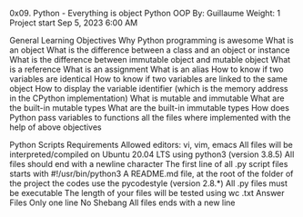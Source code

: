 0x09. Python - Everything is object
Python OOP
By: Guillaume
Weight: 1
Project start Sep 5, 2023 6:00 AM

General Learning Objectives
Why Python programming is awesome
What is an object
What is the difference between a class and an object or instance
What is the difference between immutable object and mutable object
What is a reference
What is an assignment
What is an alias
How to know if two variables are identical
How to know if two variables are linked to the same object
How to display the variable identifier (which is the memory address in the CPython implementation)
What is mutable and immutable
What are the built-in mutable types
What are the built-in immutable types
How does Python pass variables to functions
all the files where implemented with the help of above objectives


Python Scripts Requirements
Allowed editors: vi, vim, emacs
All files will be interpreted/compiled on Ubuntu 20.04 LTS using python3 (version 3.8.5)
All files should end with a newline character
The first line of all .py script files starts with #!/usr/bin/python3
A README.md file, at the root of the folder of the project
the codes use the pycodestyle (version 2.8.*)
All .py files must be executable
The length of your files will be tested using wc
.txt Answer Files
Only one line
No Shebang
All files ends with a new line
